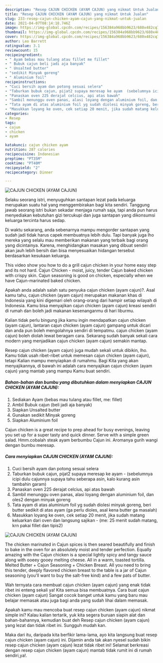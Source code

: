 ```yaml
---
description: "Resep CAJUN CHICKEN (AYAM CAJUN) yang nikmat Untuk Jualan"
title: "Resep CAJUN CHICKEN (AYAM CAJUN) yang nikmat Untuk Jualan"
slug: 233-resep-cajun-chicken-ayam-cajun-yang-nikmat-untuk-jualan
date: 2021-04-07T08:14:18.746Z
image: https://img-global.cpcdn.com/recipes/156384a968bb9623/680x482cq70/cajun-chicken-ayam-cajun-foto-resep-utama.jpg
thumbnail: https://img-global.cpcdn.com/recipes/156384a968bb9623/680x482cq70/cajun-chicken-ayam-cajun-foto-resep-utama.jpg
cover: https://img-global.cpcdn.com/recipes/156384a968bb9623/680x482cq70/cajun-chicken-ayam-cajun-foto-resep-utama.jpg
author: Leo Barrett
ratingvalue: 3.1
reviewcount: 15
recipeingredient:
- " Ayam bebas mau tulang atau fillet me fillet"
- " Bubuk cajun beli jadi aja banyak"
- " Unsalted butter"
- "sedikit Minyak goreng"
- " Aluminium foil"
recipeinstructions:
- "Cuci bersih ayam dan potong sesuai selera"
- "Taburkan bubuk cajun, pijat2 supaya meresap ke ayam  (sebelumnya icipi dulu cajunnya supaya tahu seberapa asin, kalo kurang asin tambahin garam)"
- "Panaskan oven 225 derajat celcius, api atas bawah"
- "Sambil menunggu oven panas, alasi loyang dengan aluminium foil, dan oles2 dengan minyak goreng"
- "Tata ayam di atas aluminium foil yg sudah diolesi minyak goreng, beri butter sedikit di atas ayam (ga perlu dioles, asal kena butter ga masalah)"
- "Masukkan loyang ke oven, cek setiap 20 menit, jika sudah matang keluarkan dari oven dan langsung sajikan  (me: 25 menit sudah matang, krn pakai fillet dan tipis2)"
categories:
- Resep
tags:
- cajun
- chicken
- ayam

katakunci: cajun chicken ayam 
nutrition: 287 calories
recipecuisine: Indonesian
preptime: "PT35M"
cooktime: "PT40M"
recipeyield: "2"
recipecategory: Dinner

---
```



![CAJUN CHICKEN (AYAM CAJUN)](https://img-global.cpcdn.com/recipes/156384a968bb9623/680x482cq70/cajun-chicken-ayam-cajun-foto-resep-utama.jpg)

Selaku seorang istri, menyuguhkan santapan lezat pada keluarga merupakan suatu hal yang menggembirakan bagi kita sendiri. Tanggung jawab seorang istri bukan sekadar menjaga rumah saja, tapi anda pun harus menyediakan kebutuhan gizi tercukupi dan juga santapan yang dikonsumsi keluarga tercinta harus sedap.

Di waktu  sekarang, anda sebenarnya mampu mengorder santapan yang sudah jadi tidak harus capek membuatnya lebih dulu. Tapi banyak juga lho mereka yang selalu mau memberikan makanan yang terbaik bagi orang yang dicintainya. Karena, menghidangkan masakan yang dibuat sendiri akan jauh lebih bersih dan bisa menyesuaikan hidangan tersebut berdasarkan kesukaan keluarga. 

This video show you how to do a grill cajun chicken in your home easy step and its not hard. Cajun Chicken - moist, juicy, tender Cajun baked chicken with crispy skin. Cajun seasoning is good on chicken, especially when we have Cajun-marinated baked chicken.

Apakah anda adalah salah satu penyuka cajun chicken (ayam cajun)?. Asal kamu tahu, cajun chicken (ayam cajun) merupakan makanan khas di Indonesia yang kini digemari oleh orang-orang dari hampir setiap wilayah di Indonesia. Kamu bisa menyajikan cajun chicken (ayam cajun) kreasi sendiri di rumah dan boleh jadi makanan kesenanganmu di hari liburmu.

Kalian tidak perlu bingung jika kamu ingin mendapatkan cajun chicken (ayam cajun), lantaran cajun chicken (ayam cajun) gampang untuk dicari dan anda pun boleh mengolahnya sendiri di tempatmu. cajun chicken (ayam cajun) boleh diolah lewat beragam cara. Sekarang sudah banyak sekali cara modern yang menjadikan cajun chicken (ayam cajun) semakin mantap.

Resep cajun chicken (ayam cajun) juga mudah sekali untuk dibikin, lho. Kamu tidak usah ribet-ribet untuk memesan cajun chicken (ayam cajun), tetapi Kalian mampu menyiapkan di rumahmu. Bagi Kita yang akan menyajikannya, di bawah ini adalah cara menyajikan cajun chicken (ayam cajun) yang mantab yang mampu Kamu buat sendiri.

<!--inarticleads1-->

##### Bahan-bahan dan bumbu yang dibutuhkan dalam menyiapkan CAJUN CHICKEN (AYAM CAJUN):

1. Sediakan  Ayam (bebas mau tulang atau fillet, me: fillet)
1. Ambil  Bubuk cajun (beli jadi aja banyak)
1. Siapkan  Unsalted butter
1. Gunakan sedikit Minyak goreng
1. Siapkan  Aluminium foil


Cajun chicken is a great recipe to prep ahead for busy evenings, leaving you set up for a super tasty and quick dinner. Serve with a simple green salad. Hmm.cobalah steak ayam berbumbu Cajun ini. Aromanya gurih wangi dengan bumbu meresap. 

<!--inarticleads2-->

##### Cara menyiapkan CAJUN CHICKEN (AYAM CAJUN):

1. Cuci bersih ayam dan potong sesuai selera
1. Taburkan bubuk cajun, pijat2 supaya meresap ke ayam  - (sebelumnya icipi dulu cajunnya supaya tahu seberapa asin, kalo kurang asin tambahin garam)
1. Panaskan oven 225 derajat celcius, api atas bawah
1. Sambil menunggu oven panas, alasi loyang dengan aluminium foil, dan oles2 dengan minyak goreng
1. Tata ayam di atas aluminium foil yg sudah diolesi minyak goreng, beri butter sedikit di atas ayam (ga perlu dioles, asal kena butter ga masalah)
1. Masukkan loyang ke oven, cek setiap 20 menit, jika sudah matang keluarkan dari oven dan langsung sajikan  - (me: 25 menit sudah matang, krn pakai fillet dan tipis2)
<img src="https://img-global.cpcdn.com/steps/3aea2acdeac3c78a/160x128cq70/cajun-chicken-ayam-cajun-langkah-memasak-6-foto.jpg" alt="CAJUN CHICKEN (AYAM CAJUN)">

The chicken marinated in Cajun spices is then seared beautifully and finish to bake in the oven for an absolutely moist and tender perfection. Equally amazing with the Cajun chicken is a special lightly spicy and tangy sauce along with ooeey gooey melting cheese. All in a warm, toasted tortilla. Melted Butter + Cajun Seasoning + Chicken Breast. All you need to bring this tender, deeply flavored chicken breast to the table is a jar of Cajun seasoning (you&#39;ll want to buy the salt-free kind) and a few pats of butter. 

Wah ternyata cara membuat cajun chicken (ayam cajun) yang enak tidak ribet ini enteng sekali ya! Kita semua bisa membuatnya. Cara buat cajun chicken (ayam cajun) Sangat cocok banget untuk kamu yang baru mau belajar memasak atau juga bagi anda yang sudah lihai dalam memasak.

Apakah kamu mau mencoba buat resep cajun chicken (ayam cajun) nikmat simple ini? Kalau kalian tertarik, yuk kita segera buruan siapin alat dan bahan-bahannya, kemudian buat deh Resep cajun chicken (ayam cajun) yang lezat dan tidak ribet ini. Sungguh mudah kan. 

Maka dari itu, daripada kita berfikir lama-lama, ayo kita langsung buat resep cajun chicken (ayam cajun) ini. Dijamin anda tak akan nyesel sudah bikin resep cajun chicken (ayam cajun) lezat tidak ribet ini! Selamat berkreasi dengan resep cajun chicken (ayam cajun) mantab tidak rumit ini di rumah sendiri,ya!.

